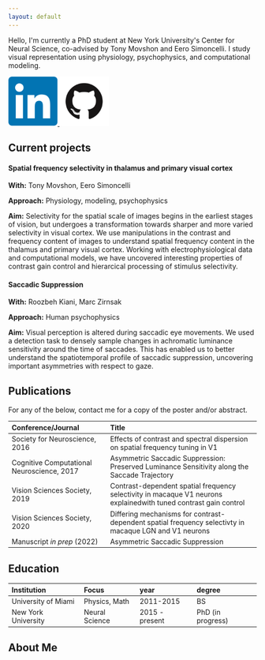 ```yaml
---
layout: default
---
```


Hello, I'm currently a PhD student at New York University's Center for Neural Science, co-advised by Tony Movshon and Eero Simoncelli. 
I study visual representation using physiology, psychophysics, and computational modeling.

<a href="https://www.linkedin.com/in/paul-g-levy/">
  <img src="photos/linkedin.png" alt="linkedin page" width="100"/>
</a>
<a href="https://github.com/paul-levy/">
  <img src="photos/github.png" alt="github page" width="100"/>
</a>


## Current projects

#### Spatial frequency selectivity in thalamus and primary visual cortex

**With:** Tony Movshon, Eero Simoncelli

**Approach:** Physiology, modeling, psychophysics

**Aim:** Selectivity for the spatial scale of images begins in the earliest stages of vision, but undergoes a transformation towards
sharper and more varied selectivity in visual cortex. We use manipulations in the contrast and frequency content of images to understand spatial
frequency content in the thalamus and primary visual cortex. Working with electrophysiological data and computational models, we have uncovered 
interesting properties of contrast gain control and hierarcical processing of stimulus selectivity.

#### Saccadic Suppression

**With:** Roozbeh Kiani, Marc Zirnsak

**Approach:** Human psychophysics

**Aim:** Visual perception is altered during saccadic eye movements. We used a detection task to densely sample changes in achromatic luminance sensitivity around the time of saccades.
This has enabled us to better understand the spatiotemporal profile of saccadic suppression, uncovering important asymmetries with respect to gaze.

## Publications

For any of the below, contact me for a copy of the poster and/or abstract.

| Conference/Journal              | Title                                                   | 
|:--------------------------------|:--------------------------------------------------------|
| Society for Neuroscience, 2016  | Effects of contrast and spectral dispersion on spatial frequency tuning in V1 |
| Cognitive Computational Neuroscience, 2017 | Asymmetric Saccadic Suppression: Preserved Luminance Sensitivity along the Saccade Trajectory |
| Vision Sciences Society, 2019   | Contrast-dependent spatial frequency selectivity in macaque V1 neurons explainedwith tuned contrast gain control |
| Vision Sciences Society, 2020   | Differing mechanisms for contrast-dependent spatial frequency selectivty in macaque LGN and V1 neurons |
| Manuscript _in prep_ (2022)     | Asymmetric Saccadic Suppression |

## Education

| Institution           | Focus             | year           | degree                       |
|:----------------------|:------------------|:---------------|:-----------------------------|
| University of Miami   | Physics, Math     | 2011-2015      | BS                           |
| New York University   | Neural Science    | 2015 - present | PhD (in progress)            |

## About Me
